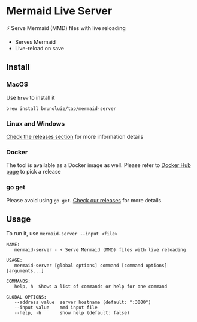 # Mermaid Live Server

⚡️ Serve Mermaid (MMD) files with live reloading

- Serves Mermaid
- Live-reload on save

## Install

### MacOS

Use `brew` to install it

```
brew install brunoluiz/tap/mermaid-server
```

### Linux and Windows

[Check the releases section](https://github.com/brunoluiz/mermaid-server/releases) for more information details 

### Docker

The tool is available as a Docker image as well. Please refer to [Docker Hub page](https://hub.docker.com/r/brunoluiz/mermaid-server/tags) to pick a release

### go get

Please avoid using `go get`. [Check our releases](https://github.com/brunoluiz/mermaid-server/releases) for more details.

## Usage

To run it, use `mermaid-server --input <file>`


```
NAME:
   mermaid-server - ⚡️ Serve Mermaid (MMD) files with live reloading

USAGE:
   mermaid-server [global options] command [command options] [arguments...]

COMMANDS:
   help, h  Shows a list of commands or help for one command

GLOBAL OPTIONS:
   --address value  server hostname (default: ":3000")
   --input value    mmd input file
   --help, -h       show help (default: false)
```
